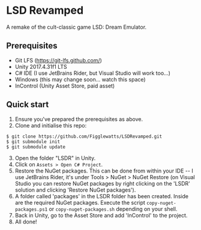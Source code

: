 # LSD Revamped
A remake of the cult-classic game LSD: Dream Emulator.

## Prerequisites
- Git LFS (https://git-lfs.github.com/)
- Unity 2017.4.31f1 LTS
- C# IDE (I use JetBrains Rider, but Visual Studio will work too...)
- Windows (this may change soon... watch this space)
- InControl (Unity Asset Store, paid asset)

## Quick start
1. Ensure you've prepared the prerequisites as above.
2. Clone and initialise this repo:

```terminal
$ git clone https://github.com/Figglewatts/LSDRevamped.git
$ git submodule init
$ git submodule update
```

3. Open the folder "LSDR" in Unity.
4. Click on `Assets > Open C# Project`.
5. Restore the NuGet packages. This can be done from within your IDE -- I use JetBrains Rider, it's under Tools > NuGet > NuGet Restore (on Visual Studio you can restore NuGet packages by right clicking on the 'LSDR' solution and clicking 'Restore NuGet packages').
6. A folder called 'packages' in the LSDR folder has been created. Inside are the required NuGet packages. Execute the script `copy-nuget-packages.ps1` or `copy-nuget-packages.sh` depending on your shell.
7. Back in Unity, go to the Asset Store and add 'InControl' to the project.
8. All done!